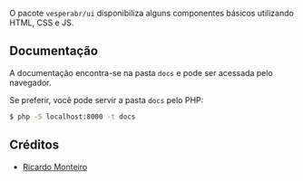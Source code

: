 O pacote `vesperabr/ui` disponibiliza alguns componentes básicos utilizando HTML, CSS e JS.

## Documentação
A documentação encontra-se na pasta `docs` e pode ser acessada pelo navegador.

Se preferir, você pode servir a pasta `docs` pelo PHP:

```bash
$ php -S localhost:8000 -t docs
```

## Créditos
- [Ricardo Monteiro](https://github.com/ricazao)
